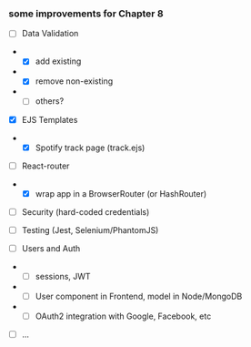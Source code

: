 ### some improvements for Chapter 8

* [ ] Data Validation
- * [x] add existing
- * [x] remove non-existing
- * [ ] others?

* [x] EJS Templates
- * [x] Spotify track page (track.ejs)

* [ ] React-router
- * [x] wrap app in a BrowserRouter (or HashRouter)

* [ ] Security (hard-coded credentials)

* [ ] Testing (Jest, Selenium/PhantomJS)

* [ ] Users and Auth
- * [ ] sessions, JWT
- * [ ] User component in Frontend, model in Node/MongoDB
- * [ ] OAuth2 integration with Google, Facebook, etc

* [ ] ...
